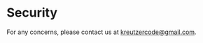 # Security

For any concerns, please contact us at [kreutzercode@gmail.com](mailto:kreutzercode@gmail.com).